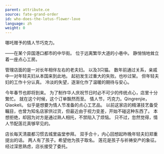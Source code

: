 ```yaml
---
parent: attribute.ce
source: fate-grand-order
id: who-does-the-lotus-flower-love
language: zh
weight: 0
---
```


哪吒赠予的情人节巧克力。

——在某个异国港口都市的中华街。
位于远离繁华大道的小巷中。
静悄悄地耸立着一座点心工房。

管理店面的是一对长年相伴左右的老夫妇。
以及3只猫。
数年前通过关系，亲戚中一对年轻夫妇从本国来到此地。
起初发生过重大的失败。也吵过架。
但年轻夫妇的工作十分认真。
冷淡的失望，逐渐化作了温暖的期待与安心。

今年春节也即将到来。
为了制作华人庆祝节日时必不可少的传统点心，店里十分繁忙。
就在这个时候，这个订单飘然而至。
情人节，巧克力。Qingrenjie，Qiaokeli。
似乎是想要为情人节准备的点心工艺品。
以前这家店的精湛技艺备受瞩目，也曾为知名店家供过货，但最近由于视力变差，开始不碰这种东西了。
本想拒绝，却因为对方是通过熟人相托，不禁陷入了烦恼。
只不过，忽然觉得，情人节配莲花真够罕见的。

店长每天清晨都习惯去城里庙堂参拜。
双手合十，内心回想起昨晚年轻夫妇郑重提出的话。
两人有了孩子。希望他为孩子取名。
莲花是孩子与祈祷安产的象征。
经过深思熟虑，店长接受了委托。

